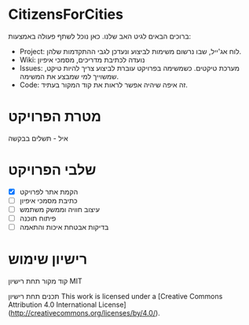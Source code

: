 # CitizensForCities
ברוכים הבאים לגיט האב שלנו.
כאן נוכל לשתף פעולה באמצעות:

- Project: לוח אג'ייל, שבו נרשום משימות לביצוע ונעדכן לגבי ההתקדמות שלהן.
- Wiki: נועדה לכתיבת מדריכים, מסמכי איפיון
- Issues:  מערכת טיקטים. כשמשימה בפרויקט עוברת לביצוע צריך להיות טיקט, שמשוייך למי שמבצע את המשימה.
- Code: זה איפה שיהיה אפשר לראות את קוד המקור בעתיד.

# מטרת הפרויקט
איל - תשלים בבקשה

# שלבי הפרויקט
- [x] הקמת אתר לפרויקט
- [ ] כתיבת מסמכי איפיון
- [ ] עיצוב חוויה וממשק משתמש
- [ ] פיתוח תוכנה
- [ ] בדיקות אבטחת איכות והתאמה

# רישיון שימוש
קוד מקור תחת רישיון MIT

תכנים תחת רישיון
This work is licensed under a [Creative Commons Attribution 4.0 International License] (http://creativecommons.org/licenses/by/4.0/).
